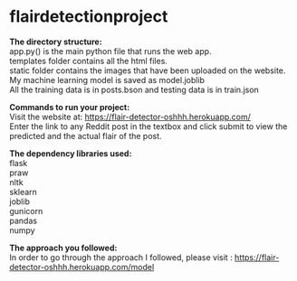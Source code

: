 # flairdetectionproject




**The directory structure:**    
app.py() is the main python file that runs the web app.    
templates folder contains all the html files.   
static folder contains the images that have been uploaded on the website.   
My machine learning model is saved as model.joblib   
All the training data is in posts.bson and testing data is in train.json   

**Commands to run your project:**   
Visit the website at: https://flair-detector-oshhh.herokuapp.com/    
Enter the link to any Reddit post in the textbox and click submit to view the predicted and the actual flair of the post.


**The dependency libraries used:**     
flask   
praw   
nltk   
sklearn   
joblib   
gunicorn   
pandas   
numpy   

**The approach you followed:**   
In order to go through the approach I followed, please visit : https://flair-detector-oshhh.herokuapp.com/model   
